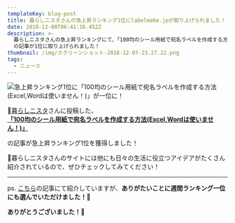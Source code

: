 ```yaml
---
templateKey: blog-post
title: 暮らしニスタさんの急上昇ランキング1位にlabelmake.jpが取り上げられました！
date: 2018-12-08T06:41:16.452Z
description: >-
  暮らしニスタさんの急上昇ランキングにて、「100均のシール用紙で宛名ラベルを作成する方法(Excel,Wordは使いません！)」
  の記事が1位に取り上げられました！
thumbnail: /img/スクリーンショット-2018-12-07-23.27.22.png
tags:
  - ニュース
---
```

![急上昇ランキング1位に「100均のシール用紙で宛名ラベルを作成する方法(Excel,Wordは使いません！)」が一位に！](/img/スクリーンショット-2018-12-07-23.27.22.png)

[暮らしニスタ](https://kurashinista.jp/)さんに投稿した、  
**[「100均のシール用紙で宛名ラベルを作成する方法(Excel,Wordは使いません！)」](https://kurashinista.jp/articles/detail/53264)**

の記事が急上昇ランキング1位を獲得しました！

暮らしニスタさんのサイトには他にも日々の生活に役立つアイデアがたくさん紹介されているので、ぜひチェックしてみてください！

---

ps. [こちら](https://labelmake.jp/blog/2018-12-11-%E6%9A%AE%E3%82%89%E3%81%97%E3%83%8B%E3%82%B9%E3%82%BF%E3%81%95%E3%82%93%E3%81%AE%E9%80%B1%E9%96%93%E3%83%A9%E3%83%B3%E3%82%AD%E3%83%B3%E3%82%B01%E4%BD%8D%E3%81%ABlabelmake-jp%E3%81%8C%E5%8F%96%E3%82%8A%E4%B8%8A%E3%81%92%E3%82%89%E3%82%8C%E3%81%BE%E3%81%97%E3%81%9F%F0%9F%8E%89/)の記事にて紹介していますが、**ありがたいことに週間ランキング一位にも選んでいただけました！🎉**

**ありがとうございました！🙏**
